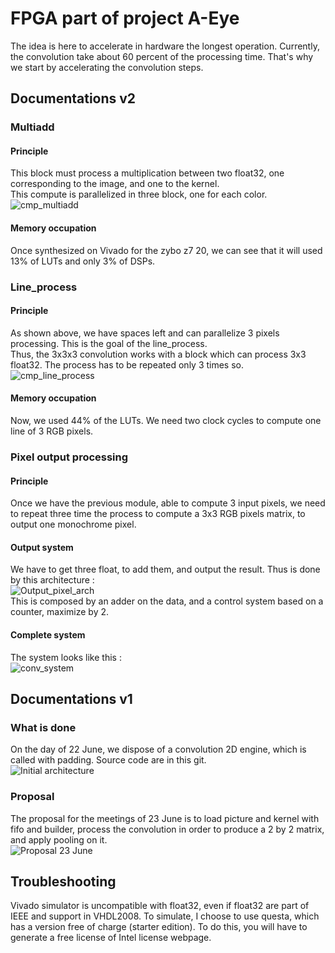 # FPGA part of project A-Eye
The idea is here to accelerate in hardware the longest operation. Currently, the convolution take about 60 percent of the processing time. That's why we start by accelerating the convolution steps. 

## Documentations v2
### Multiadd
#### Principle
This block must process a multiplication between two float32, one corresponding to the image, and one to the kernel.  
This compute is parallelized in three block, one for each color.  
![cmp_multiadd](./diagrams/out/archi_v2/multiadd.png)  
#### Memory occupation
Once synthesized on Vivado for the zybo z7 20, we can see that it will used 13% of LUTs and only 3% of DSPs.  
### Line_process
#### Principle
As shown above, we have spaces left and can parallelize 3 pixels processing. This is the goal of the line_process.  
Thus, the 3x3x3 convolution works with a block which can process 3x3 float32. The process has to be repeated only 3 times so.  
![cmp_line_process](./diagrams/out/archi_v2/line_process.png)
#### Memory occupation
Now, we used 44% of the LUTs.  We need two clock cycles to compute one line of 3 RGB pixels.  
### Pixel output processing  
#### Principle  
Once we have the previous module, able to compute 3 input pixels, we need to repeat three time the process to compute a 3x3 RGB pixels matrix, to output one monochrome pixel.  
#### Output system  
We have to get three float, to add them, and output the result. Thus is done by this architecture :  
![Output_pixel_arch](./diagrams/out/archi_v2/adder_3_clk.drawio.png)  
This is composed by an adder on the data, and a control system based on a counter, maximize by 2.  
#### Complete system  
The system looks like this :   
![conv_system](./diagrams/out/archi_v2/pix_out_proc.png)  

## Documentations v1
### What is done
On the day of 22 June, we dispose of a convolution 2D engine, which is called with padding. Source code are in this git.  
![Initial architecture](./diagrams/out/architecture/initial_22_June.png)  
### Proposal
The proposal for the meetings of 23 June is to load picture and kernel with fifo and builder, process the convolution in order to produce a 2 by 2 matrix, and apply pooling on it.  
![Proposal 23 June](./diagrams/out/architecture/proposal_23_June.png)  

## Troubleshooting
Vivado simulator is uncompatible with float32, even if float32 are part of IEEE and support in VHDL2008. To simulate, I choose to use questa, which has a version free of charge (starter edition). To do this, you will have to generate a free license of Intel license webpage.  
